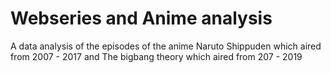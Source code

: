 # Webseries and Anime analysis

A data analysis of the episodes of the anime Naruto Shippuden which aired from 2007 - 2017 and The bigbang theory which aired from 207 - 2019
